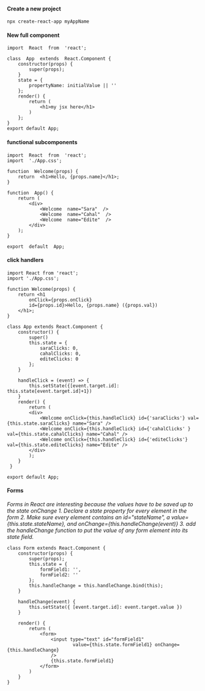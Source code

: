


#### Create a new project
 `npx create-react-app myAppName`
#### New full component
```  
import  React  from  'react';

class  App  extends  React.Component {
	constructor(props) {
	    super(props);
	}
	state = {
		propertyName: initialValue || ''
	};
	render() {
		return (
			<h1>my jsx here</h1>
		)
	};
}
export default App;
```

#### functional subcomponents
```
import  React  from  'react';
import  './App.css';

function  Welcome(props) {
	return  <h1>Hello, {props.name}</h1>;
}

function  App() {
	return (
		<div>
			<Welcome  name="Sara"  />
			<Welcome  name="Cahal"  />
			<Welcome  name="Edite"  />
		</div>
	);
}

export  default  App;
```
#### click handlers
```
import React from 'react';
import './App.css';

function Welcome(props) {
	return <h1 
		onClick={props.onClick} 
		id={props.id}>Hello, {props.name} ({props.val})
	</h1>;
}
 
class App extends React.Component {
	constructor() {
		super()
		this.state = {
			saraClicks: 0,
			cahalClicks: 0,
			editeClicks: 0
		};
	}

	handleClick = (event) => {
		this.setState({[event.target.id]: this.state[event.target.id]+1})
	}
	render() {
		return (
		<div>
			<Welcome onClick={this.handleClick} id={'saraClicks'} val={this.state.saraClicks} name="Sara" />
			<Welcome onClick={this.handleClick} id={'cahalClicks' } val={this.state.cahalClicks} name="Cahal" />
			<Welcome onClick={this.handleClick} id={'editeClicks'} val={this.state.editeClicks} name="Edite" />
		</div>
		);
	}
 }
	
export default App;
```
#### Forms
_Forms in React are interesting because the values have to be saved up to the state onChange_
_1. Declare a state property for every element in the form_
_2. Make sure every element contains an id="stateName", a value={this.state.stateName}, and onChange={this.handleChange(event)}_
_3. add the handleChange function to put the value of any form element into its state field._
```
class Form extends React.Component {
	constructor(props) {
		super(props);
		this.state = {
			formField1: '',
			formField2: ''
		};
		this.handleChange = this.handleChange.bind(this);
	}

	handleChange(event) {
		this.setState({ [event.target.id]: event.target.value })
	}

	render() {
		return (
			<form>
				<input type="text" id="formField1" 
					    value={this.state.formField1} onChange={this.handleChange}
				/> 
				{this.state.formField1}
			</form>
		)
	}
}
```
